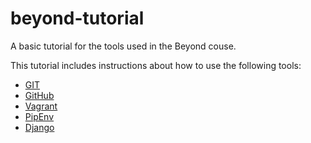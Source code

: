 # beyond-tutorial
A basic tutorial for the tools used in the Beyond couse.

This tutorial includes instructions about how to use the following tools:

* [GIT](https://git-scm.com/)
* [GitHub](https://github.com/)
* [Vagrant](https://www.vagrantup.com/)
* [PipEnv](https://github.com/pypa/pipenv)
* [Django](https://www.djangoproject.com/)
